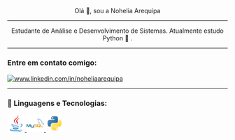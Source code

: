 <p align="center">Olá 👋, sou a Nohelia Arequipa </p>

---

<p align="center">Estudante de Análise e Desenvolvimento de Sistemas. Atualmente estudo Python  🐍 .

<p align="center">
 
</p>

---


<img align="right" alt="" height="190px" src="./src/study.gif">

<h3 align="left">Entre em contato comigo:</h3>  

<p align="left">
<a href="https://linkedin.com/in/www.linkedin.com/in/noheliaarequipa" target="blank"><img align="center" src="https://raw.githubusercontent.com/rahuldkjain/github-profile-readme-generator/master/src/images/icons/Social/linked-in-alt.svg" alt="www.linkedin.com/in/noheliaarequipa" height="30" width="40" /></a>

</p>

---

<h3 align="left"> 🤖 Linguagens e Tecnologias:</h3>
<p align="left"> <a href="https://www.java.com" target="_blank" rel="noreferrer"> <img src="https://raw.githubusercontent.com/devicons/devicon/master/icons/java/java-original.svg" alt="java" width="40" height="40"/> </a> <a href="https://www.mysql.com/" target="_blank" rel="noreferrer"> <img src="https://raw.githubusercontent.com/devicons/devicon/master/icons/mysql/mysql-original-wordmark.svg" alt="mysql" width="40" height="40"/> </a> <a href="https://www.python.org" target="_blank" rel="noreferrer"> <img src="https://raw.githubusercontent.com/devicons/devicon/master/icons/python/python-original.svg" alt="python" width="40" height="40"/> </a> </p>



